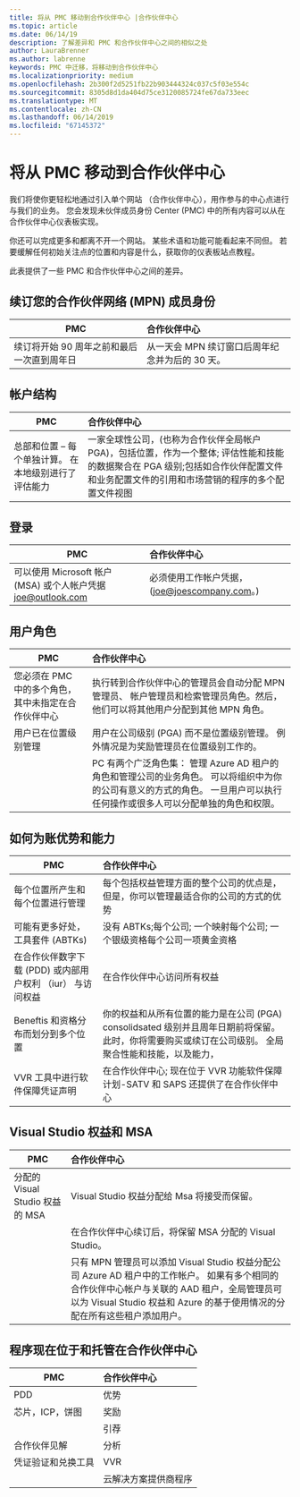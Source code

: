 ```yaml
---
title: 将从 PMC 移动到合作伙伴中心 |合作伙伴中心
ms.topic: article
ms.date: 06/14/19
description: 了解差异和 PMC 和合作伙伴中心之间的相似之处
author: LauraBrenner
ms.author: labrenne
keywords: PMC 中迁移，将移动到合作伙伴中心
ms.localizationpriority: medium
ms.openlocfilehash: 2b300f2d5251fb22b903444324c037c5f03e554c
ms.sourcegitcommit: 8305d8d1da404d75ce3120085724fe67da733eec
ms.translationtype: MT
ms.contentlocale: zh-CN
ms.lasthandoff: 06/14/2019
ms.locfileid: "67145372"
---
```

# <a name="moving-from-pmc-to-partner-center"></a>将从 PMC 移动到合作伙伴中心

我们将使你更轻松地通过引入单个网站 （合作伙伴中心），用作参与的中心点进行与我们的业务。 您会发现未伙伴成员身份 Center (PMC) 中的所有内容可以从在合作伙伴中心仪表板实现。 

你还可以完成更多和都离不开一个网站。 某些术语和功能可能看起来不同但。 若要缓解任何初始关注点的位置和内容是什么，获取你的仪表板站点教程。

此表提供了一些 PMC 和合作伙伴中心之间的差异。

## <a name="renewing-your-partner-network-mpn-membership"></a>续订您的合作伙伴网络 (MPN) 成员身份

|**PMC**   |**合作伙伴中心**|
|----------------------|:-----------------------------|
|续订将开始 90 周年之前和最后一次直到周年日| 从一天会 MPN 续订窗口后周年纪念并为后的 30 天。|

## <a name="account-structure"></a>帐户结构

|**PMC**   |**合作伙伴中心**|
|----------------------|:-----------------------------|
|总部和位置 – 每个单独计算。 在本地级别进行了评估能力|一家全球性公司，(也称为合作伙伴全局帐户 PGA)，包括位置，作为一个整体; 评估性能和技能的数据聚合在 PGA 级别;包括如合作伙伴配置文件和业务配置文件的引用和市场营销的程序的多个配置文件视图|

## <a name="sign-in"></a>登录

|**PMC**   |**合作伙伴中心**|
|----------------------|:-----------------------------|
|可以使用 Microsoft 帐户 (MSA) 或个人帐户凭据 joe@outlook.com|必须使用工作帐户凭据，(joe@joescompany.com。)|

## <a name="user-roles"></a>用户角色

|**PMC**   |**合作伙伴中心**|
|----------------------|:-----------------------------|
|您必须在 PMC 中的多个角色，其中未指定在合作伙伴中心|执行转到合作伙伴中心的管理员会自动分配 MPN 管理员、 帐户管理员和检索管理员角色。然后，他们可以将其他用户分配到其他 MPN 角色。|
|用户已在位置级别管理|用户在公司级别 (PGA) 而不是位置级别管理。 例外情况是为奖励管理员在位置级别工作的。|
|   |PC 有两个广泛角色集： 管理 Azure AD 租户的角色和管理公司的业务角色。 可以将组织中为你的公司有意义的方式的角色。 一旦用户可以执行任何操作或很多人可以分配单独的角色和权限。 

## <a name="how-benefits-and-competencies-are-accounted-for"></a>如何为账优势和能力

|**PMC**   |**合作伙伴中心**|
|----------------------|:-----------------------------|
|每个位置所产生和每个位置进行管理|每个包括权益管理方面的整个公司的优点是，但是，你可以管理最适合你的公司的方式的优势 |
|可能有更多好处，工具套件 (ABTKs)|没有 ABTKs;每个公司; 一个映射每个公司; 一个银级资格每个公司一项黄金资格|
|在合作伙伴数字下载 (PDD) 或内部用户权利 （iur） 与访问权益|在合作伙伴中心访问所有权益|
|Beneftis 和资格分布而划分到多个位置|你的权益和从所有位置的能力是在公司 (PGA) consolidsated 级别并且周年日期前将保留。 此时，你将需要购买或续订在公司级别。 全局聚合性能和技能，以及能力，|
|VVR 工具中进行软件保障凭证声明|在合作伙伴中心; 现在位于 VVR 功能软件保障计划-SATV 和 SAPS 还提供了在合作伙伴中心|

## <a name="visual-studio-benefits-and-msa"></a>Visual Studio 权益和 MSA

|**PMC**   |**合作伙伴中心**   |
|-----------------|:-----------------|
|分配的 Visual Studio 权益的 MSA|Visual Studio 权益分配给 Msa 将接受而保留。|
||在合作伙伴中心续订后，将保留 MSA 分配的 Visual Studio。|
||只有 MPN 管理员可以添加 Visual Studio 权益分配公司 Azure AD 租户中的工作帐户。 如果有多个相同的合作伙伴中心帐户与关联的 AAD 租户，全局管理员可以为 Visual Studio 权益和 Azure 的基于使用情况的分配在所有这些租户添加用户。 |

## <a name="programs-now-located-and-managed-in-partner-center"></a>程序现在位于和托管在合作伙伴中心 

|**PMC**   |**合作伙伴中心**|
|----------------------|:-----------------------------|
|PDD  |优势|
|芯片，ICP，饼图 | 奖励|
||引荐|
|合作伙伴见解| 分析|
|凭证验证和兑换工具| VVR |
|           |云解决方案提供商程序|

